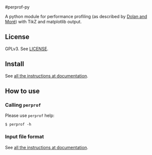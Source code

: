 #perprof-py

A python module for performance profiling (as described by [Dolan and
Moré](http://arxiv.org/abs/cs/0102001)) with TikZ and matplotlib output.

## License

GPLv3. See [LICENSE](LICENSE).

## Install

See [all the instructions at documentation](doc/install.rst).

## How to use

### Calling `perprof`

Please use `perprof` help:

    $ perprof -h

### Input file format

See [all the instructions at documentation](doc/file-format.rst).
